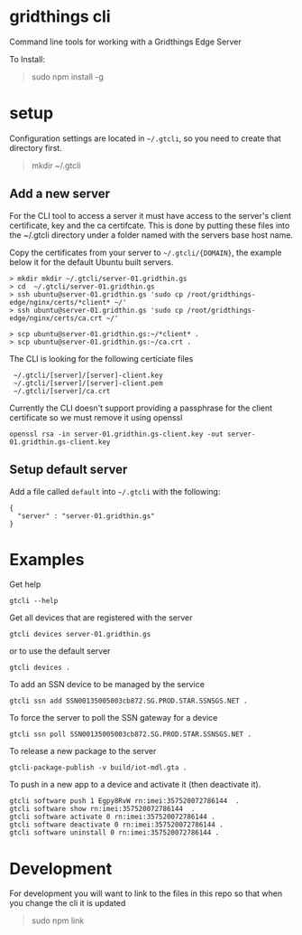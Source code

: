 # gridthings cli
Command line tools for working with a Gridthings Edge Server

To Install:

> sudo npm install -g

# setup

Configuration settings are located in `~/.gtcli`, so you need to create that directory first.

> mkdir ~/.gtcli

## Add a new server

For the CLI tool to access a server it must have access to the server's client certificate, key and the ca certifcate. This is done by putting 
these files into the ~/.gtcli directory under a folder named with the servers base host name.

Copy the certificates from your server to `~/.gtcli/{DOMAIN}`, the example below it for the default Ubuntu built servers. 

```
> mkdir mkdir ~/.gtcli/server-01.gridthin.gs
> cd  ~/.gtcli/server-01.gridthin.gs 
> ssh ubuntu@server-01.gridthin.gs 'sudo cp /root/gridthings-edge/nginx/certs/*client* ~/'
> ssh ubuntu@server-01.gridthin.gs 'sudo cp /root/gridthings-edge/nginx/certs/ca.crt ~/'
                                                                                       
> scp ubuntu@server-01.gridthin.gs:~/*client* .
> scp ubuntu@server-01.gridthin.gs:~/ca.crt .
```

The CLI is looking for the following certiciate files

```
 ~/.gtcli/[server]/[server]-client.key
 ~/.gtcli/[server]/[server]-client.pem
 ~/.gtcli/[server]/ca.crt
```

Currently the CLI doesn't support providing a passphrase for the client certificate so we must remove it using openssl

```
openssl rsa -in server-01.gridthin.gs-client.key -out server-01.gridthin.gs-client.key
```

## Setup default server

Add a file called `default` into `~/.gtcli` with the following:

```
{
  "server" : "server-01.gridthin.gs"
}
```
# Examples

Get help
```
gtcli --help
```

Get all devices that are registered with the server
```
gtcli devices server-01.gridthin.gs
```

or to use the default server
```
gtcli devices .
```

To add an SSN device to be managed by the service
```
gtcli ssn add SSN00135005003cb872.SG.PROD.STAR.SSNSGS.NET . 
```

To force the server to poll the SSN gateway for a device
```
gtcli ssn poll SSN00135005003cb872.SG.PROD.STAR.SSNSGS.NET .
```

To release a new package to the server
```
gtcli-package-publish -v build/iot-mdl.gta .
```

To push in a new app to a device and activate it (then deactivate it).
```
gtcli software push 1 Egpy8RvW rn:imei:357520072786144  .
gtcli software show rn:imei:357520072786144  .
gtcli software activate 0 rn:imei:357520072786144 .
gtcli software deactivate 0 rn:imei:357520072786144 .
gtcli software uninstall 0 rn:imei:357520072786144 .
```
# Development

For development you will want to link to the files in this repo so that when you change the cli it is 
updated

> sudo npm link
